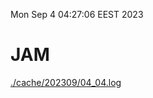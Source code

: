 Mon Sep  4 04:27:06 EEST 2023
# JAM
<a href='./cache/202309/04_04.log'>./cache/202309/04_04.log</a>
